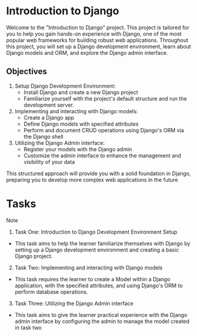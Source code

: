 # Introduction to Django

Welcome to the "Introduction to Django" project. This project is tailored for you to help you gain hands-on experience with Django, one of the most popular web frameworks for building robust web applications. Throughout this project, you will set up a Django development environment, learn about Django models and ORM, and explore the Django admin interface.

## Objectives
1. Setup Django Development Environment:
   - Install Django and create a new Django project
   - Familiarize yourself with the project's default structure and run the development server.
2. Implementing and interacting with Django models:
   - Create a Django app
   - Define Django models with specified attributes
   - Perform and document CRUD operations using Django's ORM via the Django shell
3. Utilizing the Django Admin interface:
   - Register your models with the Django admin
   - Customize the admin interface to enhance the management and visibility of your data

This structured approach will provide you with a solid foundation in Django, preparing you to develop more complex web applications in the future

# Tasks
> [!NOTE]
> 1. Task One: Introduction to Django Development Environment Setup
> - This task aims to help the learner familiarize themselves with Django by setting up a Django development environment and creating a basic Django project.
> 2. Task Two: Implementing and interacting with Django models
> - This task requires the learner to create a Model within a Django application, with the specified attributes, and using Django's ORM to perform database operations.
> 3. Task Three: Utilizing the Django Admin interface
> - This task aims to give the learner practical experience with the Django admin interface by configuring the admin to manage the model created in task two
